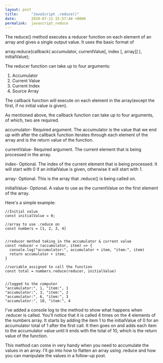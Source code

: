 ```yaml
---
layout: post
title:      "JavaScript .reduce()"
date:       2020-07-12 15:57:48 +0000
permalink:  javascript_reduce
---
```



The reduce() method executes a reducer function on each element of an array and gives a single output value. It uses the basic format of 

array.reduce(callback( accumulator, currentValue[, index [, array]] ),  initialValue);

The reducer function can take up to four arguments:

1. Accumulator
2. Current Value
3. Current Index
4. Source Array

The callback function will execute on each element in the array(except the first, if no initial value is given).

As mentioned above, the callback function can take up to four arguments, of which, two are required.

accumulator- Required argument. The accumulator is the value that we end up with after the callback function iterates through each element of the array and is the return value of the function.

currentValue- Required argument. The current element that is being processed in the array.

index- Optional. The index of the current element that is being processed. It will start with 0 if an initialValue is given, otherwise it will start with 1.

array- Optional. This is the array that .reduce() is being called on.

initialValue- Optional. A value to use as the currentValue on the first element of the array.

Here's a simple example:
```
//Initial value
const initialValue = 0;

//array to use .reduce on
const numbers = [1, 2, 3, 4]


//reducer method taking in the accumulator & current value
const reducer = (accumulator, item) => {
  console.log("accumulator:", accumulator + item, "item:", item) 
  return accumulator + item;
}

//variable assigned to call the function
const total = numbers.reduce(reducer, initialValue)


//logged to the computer
"accumulator:", 1, "item:", 1
"accumulator:", 3, "item:", 2
"accumulator:", 6, "item:", 3
"accumulator:", 10, "item:", 4

```
I've added a console log to the method to show what happens when .reducer is called. You'll notice that it is called 4 times on the 4 elements of the numbers array. It starts by adding the item 1 to the initialValue of 0 for an accumulator total of 1 after the first call. It then goes on and adds each item to the accumulator value until it ends with the total of 10, which is the return value of the function.

This method can come in very handy when you need to accumulate the values in an array. I'll go into how to flatten an array using .reduce and how you can manipulate the values in a follow-up post.




